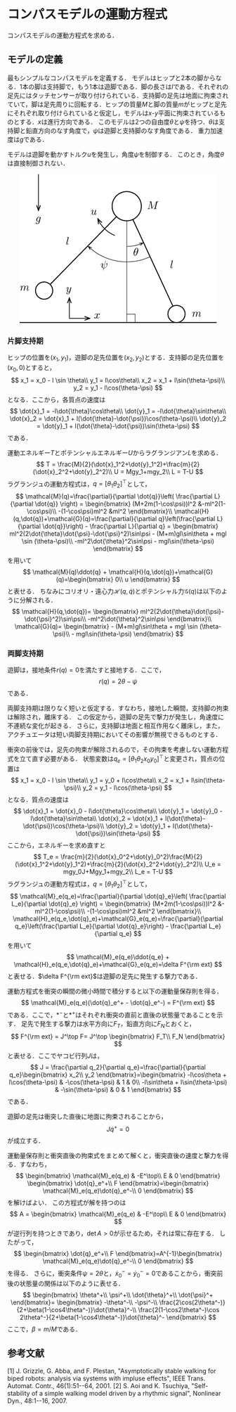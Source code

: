 # コンパスモデルの運動方程式

コンパスモデルの運動方程式を求める．

## モデルの定義

最もシンプルなコンパスモデルを定義する．
モデルはヒップと2本の脚からなる．1本の脚は支持脚で，もう1本は遊脚である．脚の長さは$l$である．それぞれの足先にはタッチセンサーが取り付けられている．支持脚の足先は地面に拘束されていて，脚は足先周りに回転する．ヒップの質量$M$と脚の質量$m$がヒップと足先にそれぞれ取り付けられていると仮定し，モデルは$x$-$y$平面に拘束されているものとする．$x$は進行方向である．
このモデルは2つの自由度$\theta$と$\psi$を持つ．$\theta$は支持脚と鉛直方向のなす角度で，$\psi$は遊脚と支持脚のなす角度である．
重力加速度は$g$である．

モデルは遊脚を動かすトルク$u$を発生し，角度$\psi$を制御する．
このとき，角度$\theta$は直接制御されない．

<div align="center">
    <img src="fig/compass.png" alt="compass" width = "450">
</div>

### 片脚支持期

ヒップの位置を$(x_1,y_1)$，遊脚の足先位置を$(x_2,y_2)$とする．支持脚の足先位置を$(x_0,0)$とすると，
$$
x_1 = x_0 - l \sin \theta\\
y_1 = l\cos\theta\\
x_2 = x_1 + l\sin(\theta-\psi)\\
y_2 = y_1 - l\cos(\theta-\psi)
$$
となる．ここから，各質点の速度は
$$
\dot{x}_1 = -l\dot{\theta}\cos\theta\\
\dot{y}_1 = -l\dot{\theta}\sin\theta\\
\dot{x}_2 = \dot{x}_1 + l(\dot{\theta}-\dot{\psi})\cos(\theta-\psi)\\
\dot{y}_2 = \dot{y}_1 + l(\dot{\theta}-\dot{\psi})\sin(\theta-\psi)
$$
である．

運動エネルギー$T$とポテンシャルエネルギー$U$からラグランジアン$L$を求める．
$$
T = \frac{M}{2}(\dot{x}_1^2+\dot{y}_1^2)+\frac{m}{2}(\dot{x}_2^2+\dot{y}_2^2)\\
U = Mgy_1+mgy_2\\
L = T-U
$$
ラグランジュの運動方程式は，$q=[\theta_1 \theta_2]^\top$として，
$$
\mathcal{M}(q)=\frac{\partial}{\partial \dot{q}}\left( \frac{\partial L}{\partial \dot{q}} \right) = \begin{bmatrix}
    (M+2m(1-\cos\psi))l^2   &-ml^2(1-\cos\psi)\\
    -(1-\cos\psi)ml^2   &ml^2
\end{bmatrix}\\
\mathcal{H}(q,\dot{q})+\mathcal{G}(q)=\frac{\partial}{\partial q}\left(\frac{\partial L}{\partial \dot{q}}\right) - \frac{\partial L}{\partial q} = \begin{bmatrix}
    ml^2(2\dot{\theta}\dot{\psi}-\dot{\psi}^2)\sin\psi - (M+m)gl\sin\theta + mgl \sin (\theta-\psi)\\
    -ml^2\dot{\theta}^2\sin\psi - mgl\sin(\theta-\psi)
\end{bmatrix}
$$
を用いて
$$
\mathcal{M}(q)\ddot{q} + \mathcal{H}(q,\dot{q})+\mathcal{G}(q)=\begin{bmatrix}
    0\\
    u
\end{bmatrix}
$$
と表せる．
ちなみにコリオリ・遠心力$\mathcal{H}(q,\dot{q})$とポテンシャル力$\mathcal{G}(q)$は以下のように分解される．
$$
\mathcal{H}(q,\dot{q})= \begin{bmatrix}
    ml^2(2\dot{\theta}\dot{\psi}-\dot{\psi}^2)\sin\psi\\
    -ml^2\dot{\theta}^2\sin\psi
\end{bmatrix}\\
\mathcal{G}(q)= \begin{bmatrix}
    - (M+m)gl\sin\theta + mgl \sin (\theta-\psi)\\
    - mgl\sin(\theta-\psi)
\end{bmatrix}
$$

### 両脚支持期

遊脚は，接地条件$r(q)=0$を満たすと接地する．ここで，
$$
    r(q) = 2\theta-\psi
$$
である．

両脚支持期は限りなく短いと仮定する．すなわち，接地した瞬間，支持脚の拘束は解除され，離床する．
この仮定から，遊脚の足先で撃力が発生し，角速度に不連続な変化が起きる．
さらに，支持脚は地面と相互作用なく離床し，また，アクチュエータは短い両脚支持期においてその影響が無視できるものとする．

衝突の前後では，足先の拘束が解除されるので，その拘束を考慮しない運動方程式を立て直す必要がある．
状態変数は$q_e = [\theta_1 \theta_2 x_0 y_0]^\top$と変更され，質点の位置は
$$
    x_1 = x_0 - l \sin \theta\\
    y_1 = y_0 + l\cos\theta\\
    x_2 = x_1 + l\sin(\theta-\psi)\\
    y_2 = y_1 - l\cos(\theta-\psi)
$$
となる．質点の速度は
$$
    \dot{x}_1 = \dot{x}_0 - l\dot{\theta}\cos\theta\\
    \dot{y}_1 = \dot{y}_0 - l\dot{\theta}\sin\theta\\
    \dot{x}_2 = \dot{x}_1 + l(\dot{\theta}-\dot{\psi})\cos(\theta-\psi)\\
    \dot{y}_2 = \dot{y}_1 + l(\dot{\theta}-\dot{\psi})\sin(\theta-\psi)
$$
ここから，エネルギーを求め直すと
$$
T_e = \frac{m}{2}(\dot{x}_0^2+\dot{y}_0^2)\frac{M}{2}(\dot{x}_1^2+\dot{y}_1^2)+\frac{m}{2}(\dot{x}_2^2+\dot{y}_2^2)\\
U_e = mgy_0J+Mgy_1+mgy_2\\
L_e = T-U
$$
ラグランジュの運動方程式は，$q=[\theta_1 \theta_2]^\top$として，
$$
\mathcal{M}_e(q_e)=\frac{\partial}{\partial \dot{q}_e}\left( \frac{\partial L_e}{\partial \dot{q}_e} \right) = \begin{bmatrix}
    (M+2m(1-\cos\psi))l^2   &-ml^2(1-\cos\psi)\\
    -(1-\cos\psi)ml^2   &ml^2
\end{bmatrix}\\
\mathcal{H}_e(q_e,\dot{q}_e)+\mathcal{G}_e(q_e)=\frac{\partial}{\partial q_e}\left(\frac{\partial L_e}{\partial \dot{q}_e}\right) - \frac{\partial L_e}{\partial q_e}
$$
を用いて
$$
\mathcal{M}_e(q_e)\ddot{q_e} + \mathcal{H}_e(q_e,\dot{q}_e)+\mathcal{G}_e(q_e)=\delta F^{\rm ext}
$$
と表せる．$\delta F^{\rm ext}$は遊脚の足先に発生する撃力である．

運動方程式を衝突の瞬間の微小時間で積分すると以下の運動量保存則を得る．
$$
\mathcal{M}_e(q_e)(\dot{q}_e^+ - \dot{q}_e^-) = F^{\rm ext}
$$
である．ここで，$*^-$と$*^+$はそれぞれ衝突の直前と直後の状態量であることを示す．
足先で発生する撃力は水平方向に$F_T$，鉛直方向に$F_N$とおくと，
$$
    F^{\rm ext} = J^\top F= J^\top \begin{bmatrix}
        F_T\\
        F_N
    \end{bmatrix}
$$
と表せる．ここでヤコビ行列$J$は，
$$
J = \frac{\partial q_2}{\partial q_e}=\frac{\partial}{\partial q_e}\begin{bmatrix}
    x_2\\
    y_2
\end{bmatrix}=\begin{bmatrix}
    -l\cos\theta + l\cos(\theta-\psi) & -\cos(\theta-\psi) & 1 & 0\\
    -l\sin\theta + l\sin(\theta-\psi) & -\sin(\theta-\psi) & 0 & 1
\end{bmatrix}
$$
である．

遊脚の足先は衝突した直後に地面に拘束されることから，
$$
J \dot{q}^+ = 0
$$
が成立する．

運動量保存則と衝突直後の拘束式をまとめて解くと，衝突直後の速度と撃力を得る．すなわち，
$$
\begin{bmatrix}
    \mathcal{M}_e(q_e) & -E^\top\\
    E & 0
\end{bmatrix}
\begin{bmatrix}
    \dot{q}_e^+\\
    F
\end{bmatrix}=\begin{bmatrix}
    \mathcal{M}_e(q_e)\dot{q}_e^-\\
    0
\end{bmatrix}
$$
を解けばよい．
この方程式が解を持つのは
$$
A = \begin{bmatrix}
    \mathcal{M}_e(q_e) & -E^\top\\
    E & 0
\end{bmatrix}
$$
が逆行列を持つときであり，$\det A >0$が示せるため，それは常に存在する．
したがって，
$$
\begin{bmatrix}
    \dot{q}_e^+\\
    F
\end{bmatrix}=A^{-1}\begin{bmatrix}
    \mathcal{M}_e(q_e)\dot{q}_e^-\\
    0
\end{bmatrix}
$$
を得る．
さらに，衝突条件$\psi=2\theta$と，$\dot{x}_0^-=\dot{y}_0^-=0$であることから，衝突前後の状態量の関係は以下のように表せる．
$$
\begin{bmatrix}
    \theta^+\\
    \psi^+\\
    \dot{\theta}^+\\
    \dot{\psi}^+
\end{bmatrix}=
\begin{bmatrix}
    -\theta^-\\
    -\psi^-\\
    \frac{2\cos(2\theta^-)}{2+\beta(1-\cos4\theta^-)}\dot{\theta}^-\\
    \frac{2(1-\cos2\theta^-)\cos 2\theta^-}{2+\beta(1-\cos4\theta^-)}\dot{\theta}^-
\end{bmatrix}
$$
ここで，$\beta=m/M$である．
## 参考文献
[1] J. Grizzle, G. Abba, and F. Plestan, "Asymptotically stable walking for biped robots: analysis via systems with impluse effects", IEEE Trans. Automat. Contr., 46(1):51--64, 2001.
[2] S. Aoi and K. Tsuchiya, "Self-stability of a simple walking model driven by a rhythmic signal", Nonlinear Dyn., 48:1--16, 2007.
